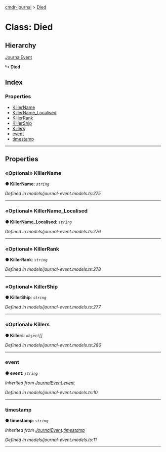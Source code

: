 [cmdr-journal](../README.md) > [Died](../classes/died.md)



# Class: Died

## Hierarchy


 [JournalEvent](journalevent.md)

**↳ Died**







## Index

### Properties

* [KillerName](died.md#killername)
* [KillerName_Localised](died.md#killername_localised)
* [KillerRank](died.md#killerrank)
* [KillerShip](died.md#killership)
* [Killers](died.md#killers)
* [event](died.md#event)
* [timestamp](died.md#timestamp)



---
## Properties
<a id="killername"></a>

### «Optional» KillerName

**●  KillerName**:  *`string`* 

*Defined in models/journal-event.models.ts:275*





___

<a id="killername_localised"></a>

### «Optional» KillerName_Localised

**●  KillerName_Localised**:  *`string`* 

*Defined in models/journal-event.models.ts:276*





___

<a id="killerrank"></a>

### «Optional» KillerRank

**●  KillerRank**:  *`string`* 

*Defined in models/journal-event.models.ts:278*





___

<a id="killership"></a>

### «Optional» KillerShip

**●  KillerShip**:  *`string`* 

*Defined in models/journal-event.models.ts:277*





___

<a id="killers"></a>

### «Optional» Killers

**●  Killers**:  *`object`[]* 

*Defined in models/journal-event.models.ts:280*





___

<a id="event"></a>

###  event

**●  event**:  *`string`* 

*Inherited from [JournalEvent](journalevent.md).[event](journalevent.md#event)*

*Defined in models/journal-event.models.ts:10*





___

<a id="timestamp"></a>

###  timestamp

**●  timestamp**:  *`string`* 

*Inherited from [JournalEvent](journalevent.md).[timestamp](journalevent.md#timestamp)*

*Defined in models/journal-event.models.ts:11*





___



